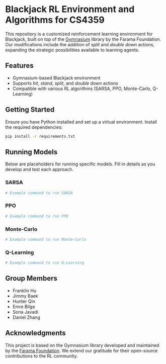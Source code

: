 # Blackjack RL Environment and Algorithms for CS4359

This repository is a customized reinforcement learning environment for Blackjack, built on top of the [Gymnasium](https://github.com/Farama-Foundation/Gymnasium) library by the Farama Foundation. Our modifications include the addition of *split* and *double down* actions, expanding the strategic possibilities available to learning agents.

## Features
- Gymnasium-based Blackjack environment
- Supports *hit*, *stand*, *split*, and *double down* actions
- Compatible with various RL algorithms (SARSA, PPO, Monte-Carlo, Q-Learning)

## Getting Started
Ensure you have Python installed and set up a virtual environment. Install the required dependencies:
```bash
pip install -r requirements.txt
```

## Running Models
Below are placeholders for running specific models. Fill in details as you develop and test each approach.

### SARSA
```bash
# Example command to run SARSA
```

### PPO
```bash
# Example command to run PPO
```

### Monte-Carlo
```bash
# Example command to run Monte-Carlo
```

### Q-Learning
```bash
# Example command to run Q-Learning
```

## Group Members
- Franklin Hu
- Jimmy Baek
- Hunter Qin
- Emre Bilge
- Sona Javadi
- Daniel Zhang

## Acknowledgments
This project is based on the Gymnasium library developed and maintained by the [Farama Foundation](https://github.com/Farama-Foundation). We extend our gratitude for their open-source contributions to the RL community.

